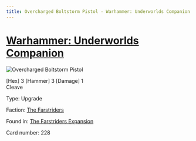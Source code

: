 ```yaml
---
title: Overcharged Boltstorm Pistol - Warhammer: Underworlds Companion
---
```


# [Warhammer: Underworlds Companion](https://guidokessels.github.io/wh-underworlds)

  

![Overcharged Boltstorm Pistol](https://warhammerunderworlds.com/wp-content/uploads/sites/6/2018/03/228_ENG.png)

<p class="text-center p-2 mb-2 text-white weapon">[Hex] 3 [Hammer] 3 [Damage] 1 <br>Cleave</p>

Type: Upgrade

Faction: [The Farstriders](https://guidokessels.github.io/wh-underworlds/factions/the-farstriders)

Found in: [The Farstriders Expansion](https://guidokessels.github.io/wh-underworlds/locations/the-farstriders-expansion)

Card number: 228
